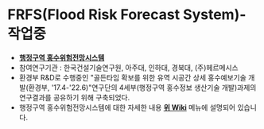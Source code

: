 # FRFS(Flood Risk Forecast System)-작업중

* [**행정구역 홍수위험전망시스템**](http://52.231.26.16:8080/golden1a/index_v2020.html?lensfile_kst=2016-10-02%2021:00:00.000)
* 참여연구기관 : 한국건설기술연구원, 아주대, 인하대, 경북대, (주)헤르메시스   
* 환경부 R&D로 수행중인 "골든타임 확보를 위한 유역 시공간 상세 홍수예보기술 개발(환경부, '17.4-'22.6)"연구단의 4세부(행정구역 홍수정보 생산기술 개발)과제의 연구결과를 공유하기 위해 구축되었다.
* 행정구역 홍수위험전망시스템에 대한 자세한 내용 [**위 Wiki**](https://github.com/floodmodel/FRFS/wiki) 메뉴에 설명되어 있습니다.
